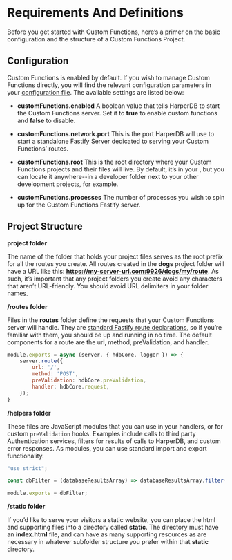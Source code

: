 # Requirements And Definitions
Before you get started with Custom Functions, here’s a primer on the basic configuration and the structure of a Custom Functions Project.

## Configuration
Custom Functions is enabled by default. If you wish to manage Custom Functions directly, you will find the relevant configuration parameters in your [configuration file](https://harperdb.io/docs/reference/configuration-file/). The available settings are listed below:



* **customFunctions.enabled**
   A boolean value that tells HarperDB to start the Custom Functions server. Set it to **true** to enable custom functions and **false** to disable.

* **customFunctions.network.port**
   This is the port HarperDB will use to start a standalone Fastify Server dedicated to serving your Custom Functions’ routes.

* **customFunctions.root**
   This is the root directory where your Custom Functions projects and their files will live. By default, it’s in your <ROOTPATH>, but you can locate it anywhere--in a developer folder next to your other development projects, for example.

* **customFunctions.processes**
   The number of processes you wish to spin up for the Custom Functions Fastify server.

## Project Structure
**project folder**

The name of the folder that holds your project files serves as the root prefix for all the routes you create.  All routes created in the **dogs** project folder will have a URL like this: **https://my-server-url.com:9926/dogs/my/route**. As such, it’s important that any project folders you create avoid any characters that aren’t URL-friendly. You should avoid URL delimiters in your folder names.


**/routes folder**

Files in the **routes** folder define the requests that your Custom Functions server will handle. They are [standard Fastify route declarations](https://www.fastify.io/docs/latest/Routes/), so if you’re familiar with them, you should be up and running in no time. The default components for a route are the url, method, preValidation, and handler.

```javascript
module.exports = async (server, { hdbCore, logger }) => {
    server.route({
        url: '/',
        method: 'POST',
        preValidation: hdbCore.preValidation,
        handler: hdbCore.request,
    });
}
```

**/helpers folder**

These files are JavaScript modules that you can use in your handlers, or for custom `preValidation` hooks. Examples include calls to third party Authentication services, filters for results of calls to HarperDB, and custom error responses. As modules, you can use standard import and export functionality.

```javascript
"use strict";

const dbFilter = (databaseResultsArray) => databaseResultsArray.filter((result) => result.showToApi === true);

module.exports = dbFilter;
```

**/static folder**

If you’d like to serve your visitors a static website, you can place the html and supporting files into a directory called **static**. The directory must have an **index.html** file, and can have as many supporting resources as are necessary in whatever subfolder structure you prefer within that **static** directory.